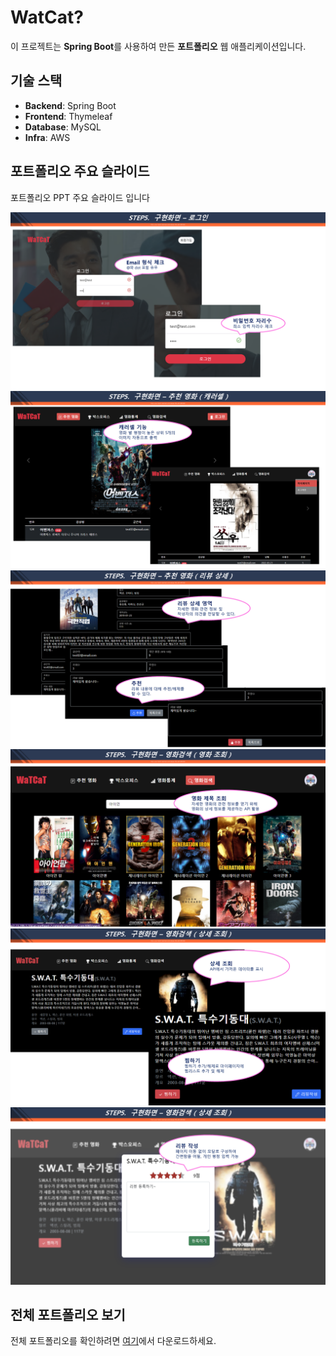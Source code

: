 # WatCat?

이 프로젝트는 **Spring Boot**를 사용하여 만든 **포트폴리오** 웹 애플리케이션입니다.

## 기술 스택

- **Backend**: Spring Boot
- **Frontend**: Thymeleaf
- **Database**: MySQL
- **Infra**: AWS

## 포트폴리오 주요 슬라이드

포트폴리오 PPT 주요 슬라이드 입니다

![Slide 1](./slides/슬라이드33.png)
![Slide 1](./slides/슬라이드36.png)
![Slide 1](./slides/슬라이드39.png)
![Slide 1](./slides/슬라이드43.png)
![Slide 1](./slides/슬라이드44.png)
![Slide 1](./slides/슬라이드45.png)

## 전체 포트폴리오 보기
전체 포트폴리오를 확인하려면 [여기](./WatCat.pdf)에서 다운로드하세요.

